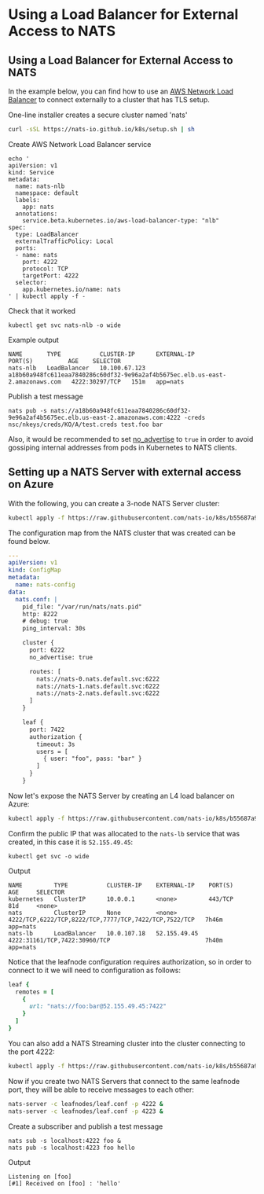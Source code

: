 # Using a Load Balancer for External Access to NATS

## Using a Load Balancer for External Access to NATS

In the example below, you can find how to use an [AWS Network Load Balancer](https://docs.aws.amazon.com/elasticloadbalancing/latest/network/introduction.html) to connect externally to a cluster that has TLS setup.

One-line installer creates a secure cluster named 'nats'
```bash
curl -sSL https://nats-io.github.io/k8s/setup.sh | sh
```

Create AWS Network Load Balancer service

```shell
echo '
apiVersion: v1
kind: Service
metadata:
  name: nats-nlb
  namespace: default
  labels:
    app: nats
  annotations:
    service.beta.kubernetes.io/aws-load-balancer-type: "nlb"
spec:
  type: LoadBalancer
  externalTrafficPolicy: Local
  ports:
  - name: nats
    port: 4222
    protocol: TCP
    targetPort: 4222
  selector:
    app.kubernetes.io/name: nats
' | kubectl apply -f -
```

Check that it worked

```shell
kubectl get svc nats-nlb -o wide
```
Example output
```text
NAME       TYPE           CLUSTER-IP      EXTERNAL-IP                                                                     PORT(S)          AGE    SELECTOR
nats-nlb   LoadBalancer   10.100.67.123   a18b60a948fc611eaa7840286c60df32-9e96a2af4b5675ec.elb.us-east-2.amazonaws.com   4222:30297/TCP   151m   app=nats
```

Publish a test message
```shell
nats pub -s nats://a18b60a948fc611eaa7840286c60df32-9e96a2af4b5675ec.elb.us-east-2.amazonaws.com:4222 -creds nsc/nkeys/creds/KO/A/test.creds test.foo bar
```

Also, it would be recommended to set [no_advertise](../nats-server/configuration/clustering/cluster_config.md) to `true` in order to avoid gossiping internal addresses from pods in Kubernetes to NATS clients.

## Setting up a NATS Server with external access on Azure

With the following, you can create a 3-node NATS Server cluster:

```bash
kubectl apply -f https://raw.githubusercontent.com/nats-io/k8s/b55687a97a5fd55485e1af302fbdbe43d2d3b968/nats-server/leafnodes/nats-cluster.yaml
```

The configuration map from the NATS cluster that was created can be found below.

```yaml
---
apiVersion: v1
kind: ConfigMap
metadata:
  name: nats-config
data:
  nats.conf: |
    pid_file: "/var/run/nats/nats.pid"
    http: 8222
    # debug: true
    ping_interval: 30s

    cluster {
      port: 6222
      no_advertise: true

      routes: [
        nats://nats-0.nats.default.svc:6222
        nats://nats-1.nats.default.svc:6222
        nats://nats-2.nats.default.svc:6222
      ]
    }

    leaf {
      port: 7422
      authorization {
        timeout: 3s
        users = [
          { user: "foo", pass: "bar" }
        ]
      }
    }
```

Now let's expose the NATS Server by creating an L4 load balancer on Azure:

```bash
kubectl apply -f https://raw.githubusercontent.com/nats-io/k8s/b55687a97a5fd55485e1af302fbdbe43d2d3b968/nats-server/leafnodes/lb.yaml
```

Confirm the public IP that was allocated to the `nats-lb` service that was created, in this case it is `52.155.49.45`:

```shell
kubectl get svc -o wide
```
Output
```text
NAME         TYPE           CLUSTER-IP    EXTERNAL-IP    PORT(S)                                                 AGE     SELECTOR
kubernetes   ClusterIP      10.0.0.1      <none>         443/TCP                                                 81d     <none>
nats         ClusterIP      None          <none>         4222/TCP,6222/TCP,8222/TCP,7777/TCP,7422/TCP,7522/TCP   7h46m   app=nats
nats-lb      LoadBalancer   10.0.107.18   52.155.49.45   4222:31161/TCP,7422:30960/TCP                           7h40m   app=nats
```

Notice that the leafnode configuration requires authorization, so in order to connect to it we will need to configuration as follows:

```ruby
leaf {
  remotes = [
    {
      url: "nats://foo:bar@52.155.49.45:7422"
    }
  ]
}
```

You can also add a NATS Streaming cluster into the cluster connecting to the port 4222:

```bash
kubectl apply -f https://raw.githubusercontent.com/nats-io/k8s/b55687a97a5fd55485e1af302fbdbe43d2d3b968/nats-server/leafnodes/stan-server.yaml
```

Now if you create two NATS Servers that connect to the same leafnode port, they will be able to receive messages to each other:

```bash
nats-server -c leafnodes/leaf.conf -p 4222 &
nats-server -c leafnodes/leaf.conf -p 4223 &
```

Create a subscriber and publish a test message
```shell
nats sub -s localhost:4222 foo &
nats pub -s localhost:4223 foo hello 
```
Output
```text
Listening on [foo]
[#1] Received on [foo] : 'hello'
```

